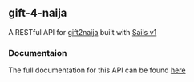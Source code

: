 ## gift-4-naija

A RESTful API for [gift2naija](www.gift2naija.com) built with [Sails v1](https://sailsjs.com)

### Documentaion

The full documentation for this API can be found [here](https://documenter.getpostman.com/view/9167050/TWDUpxy5#5dc96702-1f14-41fa-9993-5e7772a99b6f)
